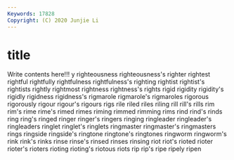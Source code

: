 ```yaml
---
Keywords: 17828
Copyright: (C) 2020 Junjie Li
---
```


# title

Write contents here!!!
y
righteousness 
righteousness's 
righter 
rightest 
rightful 
rightfully 
rightfulness 
rightfulness's 
righting 
rightist
rightist's 
rightists 
rightly 
rightmost 
rightness 
rightness's 
rights 
rigid 
rigidity 
rigidity's
rigidly 
rigidness 
rigidness's 
rigmarole 
rigmarole's 
rigmaroles 
rigorous 
rigorously 
rigour 
rigour's
rigours 
rigs 
rile 
riled 
riles 
riling 
rill 
rill's 
rills 
rim
rim's 
rime 
rime's 
rimed 
rimes 
riming 
rimmed 
rimming 
rims 
rind
rind's 
rinds 
ring 
ring's 
ringed 
ringer 
ringer's 
ringers 
ringing 
ringleader
ringleader's 
ringleaders 
ringlet 
ringlet's 
ringlets 
ringmaster 
ringmaster's 
ringmasters 
rings 
ringside
ringside's 
ringtone 
ringtone's 
ringtones 
ringworm 
ringworm's 
rink 
rink's 
rinks 
rinse
rinse's 
rinsed 
rinses 
rinsing 
riot 
riot's 
rioted 
rioter 
rioter's 
rioters
rioting 
rioting's 
riotous 
riots 
rip 
rip's 
ripe 
ripely 
ripen 
